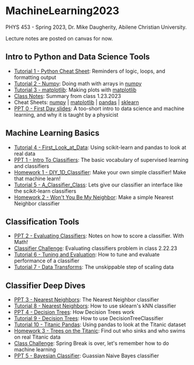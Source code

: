 # MachineLearning2023
PHYS 453 - Spring 2023, Dr. Mike Daugherity, Abilene Christian University.

Lecture notes are posted on canvas for now.   

## Intro to Python and Data Science Tools
* [Tutorial 1 - Python Cheat Sheet](Tutorial_1_Python_Cheat_Sheet.ipynb):  Reminders of logic, loops, and formatting output 
* [Tutorial 2 - Numpy](Tutorial_2_Numpy.ipynb): Doing math with arrays in [numpy](https://numpy.org/)
* [Tutorial 3 - matplotlib](Tutorial_3_Plots_with_matplotlib.ipynb): Making plots with [matplotlib](https://matplotlib.org/)
* [Class Notes](Class_1_23_2023_Intro_to_Python.ipynb): Summary from class 1.23.2023
* Cheat Sheets: [numpy](pdf/numpy_cheat_sheet.pdf) | [matplotlib](pdf/matplotlib_cheat_sheet.pdf) | [pandas](pdf/pandas_cheat_sheet.pdf) | [sklearn](pdf/sklearn_cheat_sheet.pdf)
* [PPT 0 - First Day slides](pdf/ML0.pdf): A too-short intro to data science and machine learning, and why it is taught by a physicist

## Machine Learning Basics
* [Tutorial 4 - First_Look_at_Data](Tutorial_4_First_Look_at_Data.ipynb): Using scikit-learn and pandas to look at real data
* [PPT 1 - Intro To Classifiers](pdf/ML1.pdf): The basic vocabulary of supervised learning and classifiers 
* [Homework 1 - DIY_1D_Classifier](HW1_DIY_1D_Classifier.ipynb): Make your own simple classifier!  Make that machine learn!
* [Tutorial 5 - A_Classifier_Class](Tutorial_5_A_Classifier_Class.ipynb): Lets give our classifier an interface like the scikit-learn classifiers
* [Homework 2 - Won't You Be My Neighbor](HW2_Neighbors.ipynb): Make a simple Nearest Neighbor classifier

## Classification Tools
* [PPT 2 - Evaluating Classifiers](pdf/ML2.pdf): Notes on how to score a classifier.  With Math!
* [Classifier Challenge](Class_Classifier_Challenge.ipynb): Evaluating classifiers problem in class 2.22.23
* [Tutorial 6 - Tuning and Evaluation](Tutorial_6_Tuning_and_Evaluation.ipynb): How to tune and evaluate performance of a classifier
* [Tutorial 7 - Data Transforms](Tutorial_7_Data_Transforms.ipynb): The unskippable step of scaling data

## Classifier Deep Dives
* [PPT 3 - Nearest Neighbors](pdf/ML3.pdf): The Nearest Neighbor classifier
* [Tutorial 8 - Nearest Neighbors](Tutorial_8_Nearest_Neighbors.ipynb): How to use sklearn's kNN classifier
* [PPT 4 - Decision Trees](pdf/ML4.pdf): How Decision Trees work
* [Tutorial 9 - Decision Trees](Tutorial_9_Decision_Trees.ipynb): How to use DecisionTreeClassifier
* [Tutorial 10 - Titanic Pandas](Tutorial_10_Titanic_Pandas.ipynb): Using pandas to look at the Titanic dataset
* [Homework 3 - Trees on the Titanic](HW3_Trees_on_the_Titanic.ipynb): Find out who sinks and who swims on real Titanic data
* [Class Challenge](Class_Challenge_03_20_23.ipynb): Spring Break is over, let's remember how to do machine learning
* [PPT 5 - Bayesian Classifier](pdf/ML5.pdf): Guassian Naive Bayes classifier
